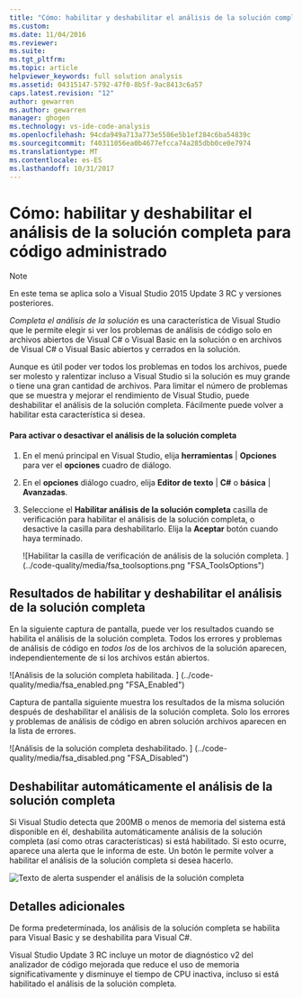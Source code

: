 ```yaml
---
title: "Cómo: habilitar y deshabilitar el análisis de la solución completa para código administrado | Documentos de Microsoft"
ms.custom: 
ms.date: 11/04/2016
ms.reviewer: 
ms.suite: 
ms.tgt_pltfrm: 
ms.topic: article
helpviewer_keywords: full solution analysis
ms.assetid: 04315147-5792-47f0-8b5f-9ac8413c6a57
caps.latest.revision: "12"
author: gewarren
ms.author: gewarren
manager: ghogen
ms.technology: vs-ide-code-analysis
ms.openlocfilehash: 94cda949a713a773e5586e5b1ef284c6ba54839c
ms.sourcegitcommit: f40311056ea0b4677efcca74a285dbb0ce0e7974
ms.translationtype: MT
ms.contentlocale: es-ES
ms.lasthandoff: 10/31/2017
---
```

# <a name="how-to-enable-and-disable-full-solution-analysis-for-managed-code"></a>Cómo: habilitar y deshabilitar el análisis de la solución completa para código administrado
> [!NOTE]
>  En este tema se aplica solo a Visual Studio 2015 Update 3 RC y versiones posteriores.  
  
 *Completa el análisis de la solución* es una característica de Visual Studio que le permite elegir si ver los problemas de análisis de código solo en archivos abiertos de Visual C# o Visual Basic en la solución o en archivos de Visual C# o Visual Basic abiertos y cerrados en la solución.  
  
 Aunque es útil poder ver todos los problemas en todos los archivos, puede ser molesto y ralentizar incluso a Visual Studio si la solución es muy grande o tiene una gran cantidad de archivos.  Para limitar el número de problemas que se muestra y mejorar el rendimiento de Visual Studio, puede deshabilitar el análisis de la solución completa. Fácilmente puede volver a habilitar esta característica si desea.  
  
#### <a name="to-toggle-full-solution-analysis"></a>Para activar o desactivar el análisis de la solución completa  
  
1.  En el menú principal en Visual Studio, elija **herramientas** &#124; **Opciones** para ver el **opciones** cuadro de diálogo.  
  
2.  En el **opciones** diálogo cuadro, elija **Editor de texto** &#124; **C#** o **básica** &#124; **Avanzadas**.  
  
3.  Seleccione el **Habilitar análisis de la solución completa** casilla de verificación para habilitar el análisis de la solución completa, o desactive la casilla para deshabilitarlo. Elija la **Aceptar** botón cuando haya terminado.  
  
     ![Habilitar la casilla de verificación de análisis de la solución completa. ] (../code-quality/media/fsa_toolsoptions.png "FSA_ToolsOptions")  
  
## <a name="results-of-enabling-and-disabling-full-solution-analysis"></a>Resultados de habilitar y deshabilitar el análisis de la solución completa  
 En la siguiente captura de pantalla, puede ver los resultados cuando se habilita el análisis de la solución completa. Todos los errores y problemas de análisis de código en *todos los* de los archivos de la solución aparecen, independientemente de si los archivos están abiertos.  
  
 ![Análisis de la solución completa habilitada. ] (../code-quality/media/fsa_enabled.png "FSA_Enabled")  
  
 Captura de pantalla siguiente muestra los resultados de la misma solución después de deshabilitar el análisis de la solución completa. Solo los errores y problemas de análisis de código en abren solución archivos aparecen en la lista de errores.  
  
 ![Análisis de la solución completa deshabilitado. ] (../code-quality/media/fsa_disabled.png "FSA_Disabled")  
  
## <a name="automatically-disabling-full-solution-analysis"></a>Deshabilitar automáticamente el análisis de la solución completa  
 Si Visual Studio detecta que 200MB o menos de memoria del sistema está disponible en él, deshabilita automáticamente análisis de la solución completa (así como otras características) si está habilitado. Si esto ocurre, aparece una alerta que le informa de este. Un botón le permite volver a habilitar el análisis de la solución completa si desea hacerlo.  
  
 ![Texto de alerta suspender el análisis de la solución completa](../code-quality/media/fsa_alert.png "FSA_Alert")  
  
## <a name="additional-details"></a>Detalles adicionales  
 De forma predeterminada, los análisis de la solución completa se habilita para Visual Basic y se deshabilita para Visual C#.  
  
 Visual Studio Update 3 RC incluye un motor de diagnóstico v2 del analizador de código mejorada que reduce el uso de memoria significativamente y disminuye el tiempo de CPU inactiva, incluso si está habilitado el análisis de la solución completa.